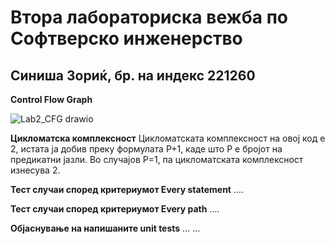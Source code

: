 # Втора лабораториска вежба по Софтверско инженерство
## Синиша Зориќ, бр. на индекс 221260

**Control Flow Graph**

![Lab2_CFG drawio](https://github.com/user-attachments/assets/271dc5b9-3d30-42ed-8db2-e345c362e5d7)

**Цикломатска комплексност**
Цикломатската комплексност на овој код е 2, истата ја добив преку формулата P+1, каде што P е бројот на предикатни јазли. Во случајoв P=1, па цикломатската комплексност изнесува 2.

**Тест случаи според критериумот Every statement**
....

**Тест случаи според критериумот Every path**
....

**Објаснување на напишаните unit tests**
... ...
